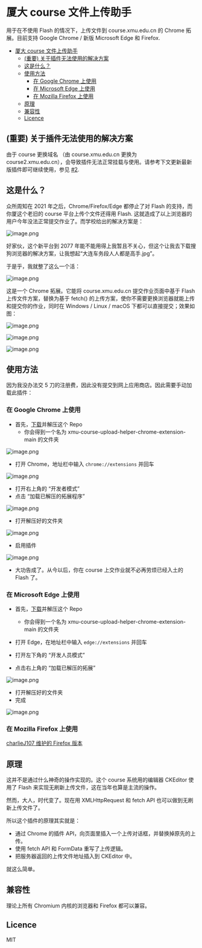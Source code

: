 # 厦大 course 文件上传助手

用于在不使用 Flash 的情况下，上传文件到 course.xmu.edu.cn 的 Chrome 拓展。目前支持 Google Chrome / 新版 Microsoft Edge 和 Firefox.

- [厦大 course 文件上传助手](#厦大-course-文件上传助手)
  - [(重要) 关于插件无法使用的解决方案](#重要-关于插件无法使用的解决方案)
  - [这是什么？](#这是什么)
  - [使用方法](#使用方法)
    - [在 Google Chrome 上使用](#在-google-chrome-上使用)
    - [在 Microsoft Edge 上使用](#在-microsoft-edge-上使用)
    - [在 Mozilla Firefox 上使用](#在-mozilla-firefox-上使用)
  - [原理](#原理)
  - [兼容性](#兼容性)
  - [Licence](#licence)

## (重要) 关于插件无法使用的解决方案

由于 course 更换域名 （由 course.xmu.edu.cn 更换为 course2.xmu.edu.cn），会导致插件无法正常挂载与使用。请参考下文更新最新版插件即可继续使用，参见 [#2](https://github.com/kirainmoe/xmu-course-upload-helper-chrome-extension/issues/2).

## 这是什么？

众所周知在 2021 年之后，Chrome/Firefox/Edge 都停止了对 Flash 的支持，而你厦这个老旧的 course 平台上传个文件还得用 Flash. 这就造成了以上浏览器的用户今年没法正常提交作业了。而学校给出的解决方案是：

![image.png](https://i.loli.net/2021/03/07/feUvjHmh5R2MydK.png)

好家伙，这个新平台到 2077 年能不能用得上我暂且不关心，但这个让我去下载搜狗浏览器的解决方案，让我想起“大连车务段人人都是高手.jpg”。

于是乎，我就整了这么一个活：

![image.png](https://i.loli.net/2021/03/07/pnqjELmPFdY1xiG.png)

这是一个 Chrome 拓展。它能将 course.xmu.edu.cn 提交作业页面中基于 Flash 上传文件方案，替换为基于 fetch() 的上传方案，使你不需要更换浏览器就能上传和提交你的作业，同时在 Windows / Linux / macOS 下都可以直接提交；效果如图：

![image.png](https://i.loli.net/2021/03/07/8LV9pwlncHQ7G4z.png)

![image.png](https://i.loli.net/2021/03/07/u67mDbfY4HglqyR.png)

![image.png](https://i.loli.net/2021/03/07/8Pn6OSCpJBtalAG.png)

## 使用方法

因为我没办法交 5 刀的注册费，因此没有提交到网上应用商店。因此需要手动加载此插件：

### 在 Google Chrome 上使用

- 首先，[下载](https://github.com/kirainmoe/xmu-course-upload-helper-chrome-extension/archive/main.zip)并解压这个 Repo
  - 你会得到一个名为 xmu-course-upload-helper-chrome-extension-main 的文件夹

![image.png](https://i.loli.net/2021/03/08/WfaNovxlEt95pMQ.png)

- 打开 Chrome，地址栏中输入 `chrome://extensions` 并回车

![image.png](https://i.loli.net/2021/03/08/OgAY3lZ2zNKusCq.png)

- 打开右上角的 “开发者模式”
- 点击 “加载已解压的拓展程序”

![image.png](https://i.loli.net/2021/03/08/ljSrMQnAU3m8oF9.png)

- 打开解压好的文件夹

![image.png](https://i.loli.net/2021/03/08/oS1IfQ2MHJzjkhd.png)

- 启用插件

![image.png](https://i.loli.net/2021/03/08/RqJBemsLPOzVECu.png)

- 大功告成了。从今以后，你在 course 上交作业就不必再劳烦已经入土的 Flash 了。

### 在 Microsoft Edge 上使用

- 首先，[下载](https://github.com/kirainmoe/xmu-course-upload-helper-chrome-extension/archive/main.zip)并解压这个 Repo
  - 你会得到一个名为 xmu-course-upload-helper-chrome-extension-main 的文件夹

- 打开 Edge，在地址栏中输入 `edge://extensions` 并回车
- 打开左下角的 “开发人员模式”
- 点击右上角的 “加载已解压的拓展”

![image.png](https://i.loli.net/2021/03/08/dwhgJPUAmNCox5q.png)

- 打开解压好的文件夹
- 完成

![image.png](https://i.loli.net/2021/03/08/a1BnomAVqwvtZRy.png)

### 在 Mozilla Firefox 上使用

[charlieJ107 维护的 Firefox 版本](https://github.com/charlieJ107/xmu-course-upload-helper-extension/releases/tag/v1.0.3)

## 原理

这并不是通过什么神奇的操作实现的。这个 course 系统用的编辑器 CKEditor 使用了 Flash 来实现无刷新上传文件，这在当年也算是主流的操作。

然而，大人，时代变了。现在用 XMLHttpRequest 和 fetch API 也可以做到无刷新上传文件了。

所以这个插件的原理其实就是：

- 通过 Chrome 的插件 API，向页面里插入一个上传对话框，并替换掉原先的上传。
- 使用 fetch API 和 FormData 重写了上传逻辑。
- 把服务器返回的上传文件地址插入到 CKEditor 中。

就这么简单。

## 兼容性

理论上所有 Chromium 内核的浏览器和 Firefox 都可以兼容。

## Licence

MIT

